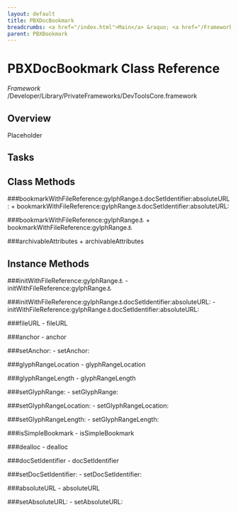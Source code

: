 ```yaml
---
layout: default
title: PBXDocBookmark
breadcrumbs: <a href="/index.html">Main</a> &raquo; <a href="/Frameworks.html">Framework</a> &raquo; <a href="/Frameworks/DevToolsCore.html">DevToolsCore</a> &raquo; PBXDocBookmark
parent: PBXBookmark 
---
```

# PBXDocBookmark Class Reference

*Framework* /Developer/Library/PrivateFrameworks/DevToolsCore.framework

## Overview

Placeholder

## Tasks

## Class Methods

<a name="+bookmarkWithFileReference:gylphRange:anchor:docSetIdentifier:absoluteURL:"></a>
###bookmarkWithFileReference:gylphRange:anchor:docSetIdentifier:absoluteURL:
    + bookmarkWithFileReference:gylphRange:anchor:docSetIdentifier:absoluteURL:

<a name="+bookmarkWithFileReference:gylphRange:anchor:"></a>
###bookmarkWithFileReference:gylphRange:anchor:
    + bookmarkWithFileReference:gylphRange:anchor:

<a name="+archivableAttributes"></a>
###archivableAttributes
    + archivableAttributes

## Instance Methods

<a name="-initWithFileReference:gylphRange:anchor:"></a>
###initWithFileReference:gylphRange:anchor:
    - initWithFileReference:gylphRange:anchor:

<a name="-initWithFileReference:gylphRange:anchor:docSetIdentifier:absoluteURL:"></a>
###initWithFileReference:gylphRange:anchor:docSetIdentifier:absoluteURL:
    - initWithFileReference:gylphRange:anchor:docSetIdentifier:absoluteURL:

<a name="-fileURL"></a>
###fileURL
    - fileURL

<a name="-anchor"></a>
###anchor
    - anchor

<a name="-setAnchor:"></a>
###setAnchor:
    - setAnchor:

<a name="-glyphRangeLocation"></a>
###glyphRangeLocation
    - glyphRangeLocation

<a name="-glyphRangeLength"></a>
###glyphRangeLength
    - glyphRangeLength

<a name="-setGlyphRange:"></a>
###setGlyphRange:
    - setGlyphRange:

<a name="-setGlyphRangeLocation:"></a>
###setGlyphRangeLocation:
    - setGlyphRangeLocation:

<a name="-setGlyphRangeLength:"></a>
###setGlyphRangeLength:
    - setGlyphRangeLength:

<a name="-isSimpleBookmark"></a>
###isSimpleBookmark
    - isSimpleBookmark

<a name="-dealloc"></a>
###dealloc
    - dealloc

<a name="-docSetIdentifier"></a>
###docSetIdentifier
    - docSetIdentifier

<a name="-setDocSetIdentifier:"></a>
###setDocSetIdentifier:
    - setDocSetIdentifier:

<a name="-absoluteURL"></a>
###absoluteURL
    - absoluteURL

<a name="-setAbsoluteURL:"></a>
###setAbsoluteURL:
    - setAbsoluteURL:

